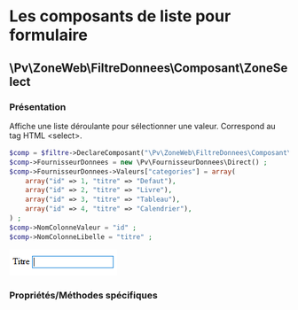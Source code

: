 # Les composants de liste pour formulaire

## \Pv\ZoneWeb\FiltreDonnees\Composant\ZoneSelect

### Présentation

Affiche une liste déroulante pour sélectionner une valeur. Correspond au tag HTML \<select\>.

```php
$comp = $filtre->DeclareComposant("\Pv\ZoneWeb\FiltreDonnees\Composant\ZoneSelect") ;
$comp->FournisseurDonnees = new \Pv\FournisseurDonnees\Direct() ;
$comp->FournisseurDonnees->Valeurs["categories"] = array(
	array("id" => 1, "titre" => "Defaut"),
	array("id" => 2, "titre" => "Livre"),
	array("id" => 3, "titre" => "Tableau"),
	array("id" => 4, "titre" => "Calendrier"),
) ;
$comp->NomColonneValeur = "id" ;
$comp->NomColonneLibelle = "titre" ;
```

![Apercu](../images/pvzonetextehtml_apercu.png)

### Propriétés/Méthodes spécifiques




